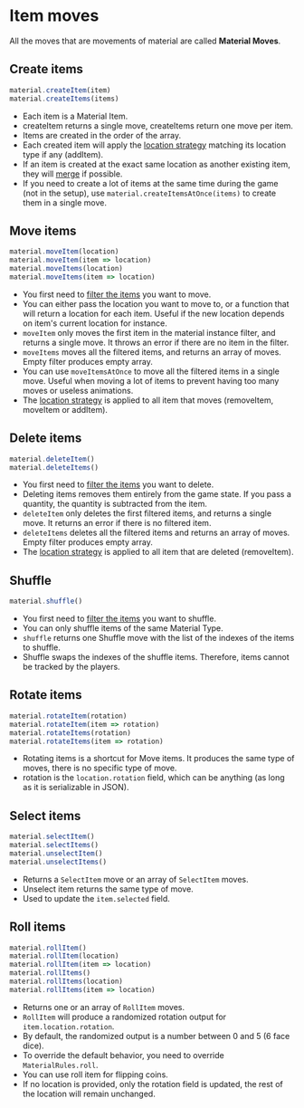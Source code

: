 # Item moves

All the moves that are movements of material are called **Material Moves**.

## Create items

```typescript
material.createItem(item)
material.createItems(items)
```

- Each item is a Material Item.
- createItem returns a single move, createItems return one move per item.
- Items are created in the order of the array.
- Each created item will apply the [location strategy](TODO) matching its location type if any (addItem).
- If an item is created at the exact same location as another existing item, they will [merge](TODO) if possible.
- If you need to create a lot of items at the same time during the game (not in the setup), use `material.createItemsAtOnce(items)` to create them in a single move.

## Move items

```typescript
material.moveItem(location)
material.moveItem(item => location)
material.moveItems(location)
material.moveItems(item => location)
```

- You first need to [filter the items](#filter-items) you want to move.
- You can either pass the location you want to move to, or a function that will return a location for each item. Useful if the new location depends on item's current location for instance.
- `moveItem` only moves the first item in the material instance filter, and returns a single move. It throws an error if there are no item in the filter.
- `moveItems` moves all the filtered items, and returns an array of moves. Empty filter produces empty array.
- You can use `moveItemsAtOnce` to move all the filtered items in a single move. Useful when moving a lot of items to prevent having too many moves or useless animations.
- The [location strategy](TODO) is applied to all item that moves (removeItem, moveItem or addItem).

## Delete items

```typescript
material.deleteItem()
material.deleteItems()
```

- You first need to [filter the items](#filter-items) you want to delete.
- Deleting items removes them entirely from the game state. If you pass a quantity, the quantity is subtracted from the item.
- `deleteItem` only deletes the first filtered items, and returns a single move. It returns an error if there is no filtered item.
- `deleteItems` deletes all the filtered items and returns an array of moves. Empty filter produces empty array.
- The [location strategy](TODO) is applied to all item that are deleted (removeItem).

## Shuffle

```typescript
material.shuffle()
```

- You first need to [filter the items](#filter-items) you want to shuffle.
- You can only shuffle items of the same Material Type.
- `shuffle` returns one Shuffle move with the list of the indexes of the items to shuffle.
- Shuffle swaps the indexes of the shuffle items. Therefore, items cannot be tracked by the players.

## Rotate items

```typescript
material.rotateItem(rotation)
material.rotateItem(item => rotation)
material.rotateItems(rotation)
material.rotateItems(item => rotation)
```

- Rotating items is a shortcut for Move items. It produces the same type of moves, there is no specific type of move.
- rotation is the `location.rotation` field, which can be anything (as long as it is serializable in JSON).

## Select items

```typescript
material.selectItem()
material.selectItems()
material.unselectItem()
material.unselectItems()
```

- Returns a `SelectItem` move or an array of `SelectItem` moves.
- Unselect item returns the same type of move.
- Used to update the `item.selected` field.

## Roll items

```typescript
material.rollItem()
material.rollItem(location)
material.rollItem(item => location)
material.rollItems()
material.rollItems(location)
material.rollItems(item => location)
```

- Returns one or an array of `RollItem` moves.
- `RollItem` will produce a randomized rotation output for `item.location.rotation`.
- By default, the randomized output is a number between 0 and 5 (6 face dice).
- To override the default behavior, you need to override `MaterialRules.roll`.
- You can use roll item for flipping coins.
- If no location is provided, only the rotation field is updated, the rest of the location will remain unchanged.
